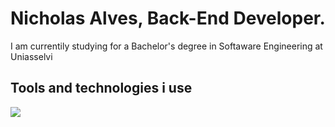 # Nicholas Alves, Back-End Developer.

I am currentily studying for a Bachelor's degree in Softaware Engineering at Uniasselvi

## Tools and technologies i use 
![](https://cdn.icon-icons.com/icons2/2699/PNG/96/golang_logo_icon_171073.png)

